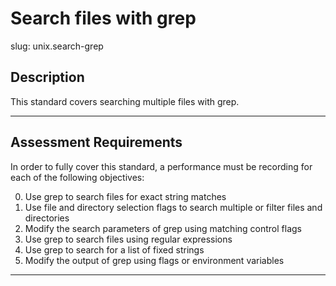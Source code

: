
# Search files with grep

slug: unix.search-grep

## Description
This standard covers searching multiple files with grep.


---
## Assessment Requirements
In order to fully cover this standard, a performance must be recording for each of the following objectives:

0. Use grep to search files for exact string matches
1. Use file and directory selection flags to search multiple or filter files and directories
1. Modify the search parameters of grep using matching control flags
2. Use grep to search files using regular expressions
3. Use grep to search for a list of fixed strings
4. Modify the output of grep using flags or environment variables


---

